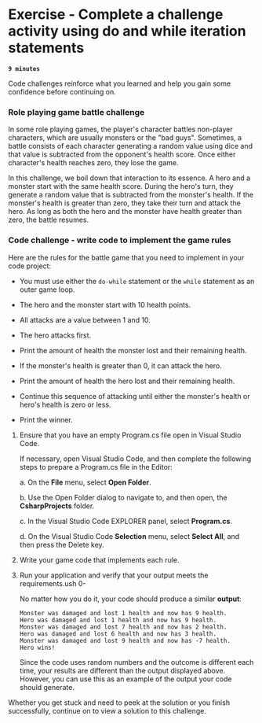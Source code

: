 # Exercise - Complete a challenge activity using do and while iteration statements

**`9 minutes`**

Code challenges reinforce what you learned and help you gain some confidence before continuing on.

### Role playing game battle challenge

In some role playing games, the player's character battles non-player characters, which are usually monsters or the "bad guys". Sometimes, a battle consists of each character generating a random value using dice and that value is subtracted from the opponent's health score. Once either character's health reaches zero, they lose the game.

In this challenge, we boil down that interaction to its essence. A hero and a monster start with the same health score. During the hero's turn, they generate a random value that is subtracted from the monster's health. If the monster's health is greater than zero, they take their turn and attack the hero. As long as both the hero and the monster have health greater than zero, the battle resumes.

### Code challenge - write code to implement the game rules

Here are the rules for the battle game that you need to implement in your code project:


- You must use either the `do-while` statement or the `while` statement as an outer game loop.

- The hero and the monster start with 10 health points.

- All attacks are a value between 1 and 10.

- The hero attacks first.

- Print the amount of health the monster lost and their remaining health.

- If the monster's health is greater than 0, it can attack the hero.

- Print the amount of health the hero lost and their remaining health.

- Continue this sequence of attacking until either the monster's health or hero's health is zero or less.

- Print the winner.

1. Ensure that you have an empty Program.cs file open in Visual Studio Code.

    If necessary, open Visual Studio Code, and then complete the following steps to prepare a Program.cs file in the Editor:

    a. On the **File** menu, select **Open Folder**.

    b. Use the Open Folder dialog to navigate to, and then open, the **CsharpProjects** folder.

    c. In the Visual Studio Code EXPLORER panel, select **Program.cs**.

    d. On the Visual Studio Code **Selection** menu, select **Select All**, and then press the Delete key.

2. Write your game code that implements each rule.

3. Run your application and verify that your output meets the requirements.ush 0-

    No matter how you do it, your code should produce a similar **output**:

    ```
    Monster was damaged and lost 1 health and now has 9 health.
    Hero was damaged and lost 1 health and now has 9 health.
    Monster was damaged and lost 7 health and now has 2 health.
    Hero was damaged and lost 6 health and now has 3 health.
    Monster was damaged and lost 9 health and now has -7 health.
    Hero wins!
    ```

    Since the code uses random numbers and the outcome is different each time, your results are different than the output displayed above. However, you can use this as an example of the output your code should generate.

Whether you get stuck and need to peek at the solution or you finish successfully, continue on to view a solution to this challenge.